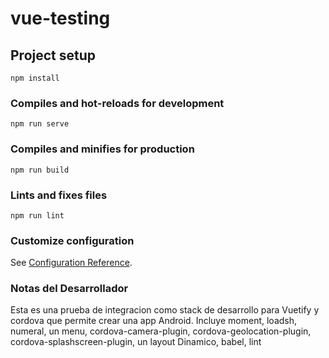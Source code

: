 # vue-testing

## Project setup
```
npm install
```

### Compiles and hot-reloads for development
```
npm run serve
```

### Compiles and minifies for production
```
npm run build
```

### Lints and fixes files
```
npm run lint
```

### Customize configuration
See [Configuration Reference](https://cli.vuejs.org/config/).

### Notas del Desarrollador
Esta es una prueba de integracion como stack de desarrollo para Vuetify y cordova que permite crear
una app Android. Incluye moment, loadsh, numeral, un menu, cordova-camera-plugin, cordova-geolocation-plugin, 
cordova-splashscreen-plugin, un layout Dinamico, babel, lint